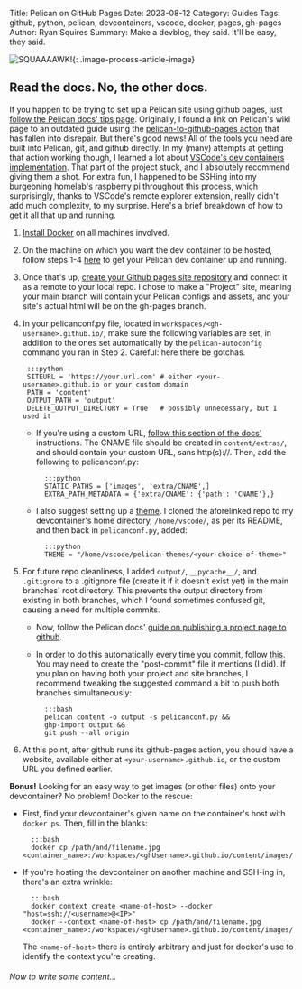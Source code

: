 Title: Pelican on GitHub Pages
Date: 2023-08-12
Category: Guides
Tags: github, python, pelican, devcontainers, vscode, docker, pages, gh-pages
Author: Ryan Squires
Summary: Make a devblog, they said.  It'll be easy, they said.

![SQUAAAAWK!]({static}/images/goofypelican.jpeg){: .image-process-article-image}

## Read the docs.  No, the other docs.

If you happen to be trying to set up a Pelican site using github pages, just [follow the Pelican docs' tips page](https://docs.getpelican.com/en/latest/tips.html). Originally, I found a link on Pelican's wiki page to an outdated guide using the [pelican-to-github-pages action](https://github.com/marketplace/actions/pelican-to-github-pages) that has fallen into disrepair. But there's good news! All of the tools you need are built into Pelican, git, and github directly. In my (many) attempts at getting that action working though, I learned a lot about [VSCode's dev containers implementation](https://code.visualstudio.com/docs/devcontainers/containers). That part of the project stuck, and I absolutely recommend giving them a shot. For extra fun, I happened to be SSHing into my burgeoning homelab's raspberry pi throughout this process, which surprisingly, thanks to VSCode's remote explorer extension, really didn't add much complexity, to my surprise. Here's a brief breakdown of how to get it all that up and running.

1. [Install Docker](https://docs.docker.com/desktop/) on all machines involved.

2. On the machine on which you want the dev container to be hosted, follow steps 1-4 [here](https://cloudbytes.dev/snippets/automate-deployment-of-pelican-website-to-github-pages) to get your Pelican dev container up and running.

3. Once that's up, [create your Github pages site repository](https://docs.github.com/en/pages/getting-started-with-github-pages/about-github-pages) and connect it as a remote to your local repo. I chose to make a "Project" site, meaning your main branch will contain your Pelican configs and assets, and your site's actual html will be on the gh-pages branch.

4. In your pelicanconf.py file, located in `workspaces/<gh-username>.github.io/`, make sure the following variables are set, in addition to the ones set automatically by the `pelican-autoconfig` command you ran in Step 2. Careful: here there be gotchas.

        :::python
        SITEURL = 'https://your.url.com' # either <your-username>.github.io or your custom domain
        PATH = 'content'
        OUTPUT_PATH = 'output'
        DELETE_OUTPUT_DIRECTORY = True   # possibly unnecessary, but I used it

    - If you're using a custom URL, [follow this section of the docs'](https://docs.getpelican.com/en/latest/tips.html#copy-static-files-to-the-root-of-your-site) instructions. The CNAME file should be created in `content/extras/`, and should contain your custom URL, sans http(s)://. Then, add the following to pelicanconf.py:
            
            :::python
            STATIC_PATHS = ['images', 'extra/CNAME',]
            EXTRA_PATH_METADATA = {'extra/CNAME': {'path': 'CNAME'},}

    - I also suggest setting up a [theme](https://github.com/getpelican/pelican-themes). I cloned the aforelinked repo to my devcontainer's home directory, `/home/vscode/`, as per its README, and then back in `pelicanconf.py`, added:
            
            :::python
            THEME = "/home/vscode/pelican-themes/<your-choice-of-theme>"

5. For future repo cleanliness, I added `output/`, `__pycache__/`, and `.gitignore` to a .gitignore file (create it if it doesn't exist yet) in the main branches' root directory.  This prevents the output directory from existing in both branches, which I found sometimes confused git, causing a need for multiple commits.
    - Now, follow the Pelican docs' [guide on publishing a project page to github](https://docs.getpelican.com/en/latest/tips.html#publishing-to-github).
    - In order to do this automatically every time you commit, follow [this](https://docs.getpelican.com/en/latest/tips.html#update-your-site-on-each-commit). You may need to create the "post-commit" file it mentions (I did). If you plan on having both your project and site branches, I recommend tweaking the suggested command a bit to push both branches simultaneously: 

            :::bash 
            pelican content -o output -s pelicanconf.py && 
            ghp-import output && 
            git push --all origin

6. At this point, after github runs its github-pages action, you should have a website, available either at `<your-username>.github.io`, or the custom URL you defined earlier.

**Bonus!** Looking for an easy way to get images (or other files) onto your devcontainer? No problem! Docker to the rescue:

- First, find your devcontainer's given name on the container's host with `docker ps`. Then, fill in the blanks:

        :::bash
        docker cp /path/and/filename.jpg <container_name>:/workspaces/<ghUsername>.github.io/content/images/

- If you're hosting the devcontainer on another machine and SSH-ing in, there's an extra wrinkle:

        :::bash
        docker context create <name-of-host> --docker "host=ssh://<username>@<IP>"
        docker --context <name-of-host> cp /path/and/filename.jpg <container_name>:/workspaces/<ghUsername>.github.io/content/images/

    The `<name-of-host>` there is entirely arbitrary and just for docker's use to identify the context you're creating.

###### Now to write some content...
